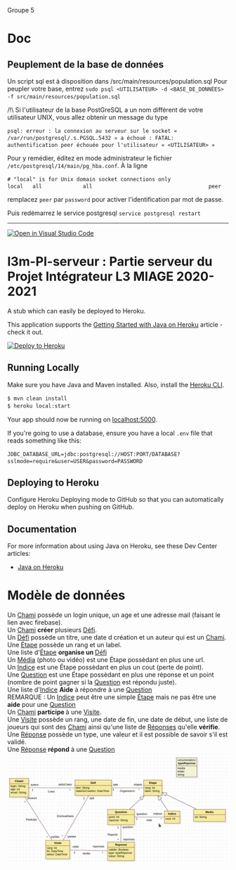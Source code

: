 Groupe 5

# Doc

## Peuplement de la base de données

Un script sql est à disposition dans /src/main/resources/population.sql
Pour peupler votre base, entrez
`sudo psql <UTILISATEUR> -d <BASE_DE_DONNÉES> -f src/main/resources/population.sql`

/!\ Si l'utilisateur de la base PostGreSQL a un nom différent de votre utilisateur UNIX, vous allez obtenir un message du type
```
psql: erreur : la connexion au serveur sur le socket « /var/run/postgresql/.s.PGSQL.5432 » a échoué : FATAL:  authentification peer échouée pour l'utilisateur « <UTILISATEUR> »
```

Pour y remédier, éditez en mode administrateur le fichier `/etc/postgresql/14/main/pg_hba.conf`.
À la ligne
```
# "local" is for Unix domain socket connections only
local   all             all                                     peer
```
remplacez `peer` par `password` pour activer l'identification par mot de passe.

Puis redémarrez le service postgresql `service postgresql restart`

___________
[![Open in Visual Studio Code](https://classroom.github.com/assets/open-in-vscode-c66648af7eb3fe8bc4f294546bfd86ef473780cde1dea487d3c4ff354943c9ae.svg)](https://classroom.github.com/online_ide?assignment_repo_id=7711717&assignment_repo_type=AssignmentRepo)
# l3m-PI-serveur : Partie serveur du Projet Intégrateur L3 MIAGE 2020-2021

A stub which can easily be deployed to Heroku.

This application supports the [Getting Started with Java on Heroku](https://devcenter.heroku.com/articles/getting-started-with-java) article - check it out.

[![Deploy to Heroku](https://www.herokucdn.com/deploy/button.png)](https://heroku.com/deploy)

## Running Locally

Make sure you have Java and Maven installed.  Also, install the [Heroku CLI](https://cli.heroku.com/).

```sh
$ mvn clean install
$ heroku local:start
```

Your app should now be running on [localhost:5000](http://localhost:5000/).

If you're going to use a database, ensure you have a local `.env` file that reads something like this:

```
JDBC_DATABASE_URL=jdbc:postgresql://HOST:PORT/DATABASE?sslmode=require&user=USER&password=PASSWORD
```

## Deploying to Heroku

Configure Heroku Deploying mode to GitHub so that you can automatically deploy on Heroku when pushing on GitHub.

## Documentation

For more information about using Java on Heroku, see these Dev Center articles:

- [Java on Heroku](https://devcenter.heroku.com/categories/java)


# Modèle de données
Un <ins>Chami</ins> possède un login unique, un age et une adresse mail (faisant le lien avec firebase).<br>
Un <ins>Chami</ins> <strong>créer</strong> plusieurs <ins>Défi</ins>.<br>
Un <ins>Défi</ins> possède un titre, une date d création et un auteur qui est un <ins>Chami</ins>.<br>
Une <ins>Étape</ins> possède un rang et un label.<br>
Une liste d'<ins>Étape</ins> <strong>organise un </strong> <ins>Défi</ins><br>
Un <ins>Média</ins> (photo ou vidéo) est une <in>Étape</ins> possèdant en plus une url.<br>
Un <ins>Indice</ins> est une <in>Étape</ins> possèdant en plus un cout (perte de point).<br>
Une <ins>Question</ins> est une <in>Étape</ins> possèdant en plus une réponse et un point (nombre de point gagner si la <ins>Question</ins> est répondu juste).<br>
Une liste d'<ins>Indice</ins> <strong>Aide</strong> à répondre à une <ins>Question</ins><br>
REMARQUE : Un <ins>Indice</ins> peut être une simple <ins>Étape</ins> mais ne pas être une <strong>aide</strong> pour une <ins>Question</ins><br>
Un <ins>Chami</ins> <strong> participe </strong> à une <ins>Visite</ins>.<br>
Une <ins>Visite</ins> possède un rang, une date de fin, une date de début, une liste de joueurs qui sont des <ins>Chami</ins> ainsi qu'une liste de <ins>Réponses</ins> qu'elle <strong>vérifie</strong>.<br>
Une <ins>Réponse</ins> possède un type, une valeur et il est possible de savoir s'il est validé.<br>
Une <ins>Réponse</ins> <strong>répond</strong> à une <ins>Question</ins><br>
![image](https://github.com/l3-miage-cl-ihm/projet-integrateur-2022-serveur-l3miage-bellatim/blob/master2/src/modelisation/modele.png)
